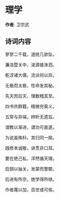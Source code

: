 # 理学

**作者**: 卫宗武

## 诗词内容

寥寥二千载，道统几欲坠。

濂洛暨关中，浚源接洙泗。

乾淳诸大儒，流派何以异。

无极而太极，性命发其秘。

先天而后天，理数稽其至。

四书共群籍，精微穷奥义。

五常与异端，辨析无遗旨。

谓教以渐进，谓功可直遂。

为说虽殊科，其归同一揆。

践修本诚敬，讲贯非口耳。

要在绝己私，浑然循天理。

启钥以抽关，发蒙而警聩。

后进有所宗，绝学得所继。

作者蔑以加，百世或可俟。

